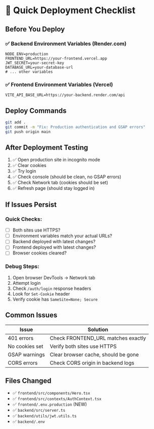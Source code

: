 # 🚀 Quick Deployment Checklist

## Before You Deploy

### ✅ Backend Environment Variables (Render.com)
```env
NODE_ENV=production
FRONTEND_URL=https://your-frontend.vercel.app
JWT_SECRET=your-secret-key
DATABASE_URL=your-database-url
# ... other variables
```

### ✅ Frontend Environment Variables (Vercel)
```env
VITE_API_BASE_URL=https://your-backend.render.com/api
```

## Deploy Commands

```bash
git add .
git commit -m "Fix: Production authentication and GSAP errors"
git push origin main
```

## After Deployment Testing

1. ✅ Open production site in incognito mode
2. ✅ Clear cookies
3. ✅ Try login
4. ✅ Check console (should be clean, no GSAP errors)
5. ✅ Check Network tab (cookies should be set)
6. ✅ Refresh page (should stay logged in)

## If Issues Persist

### Quick Checks:
- [ ] Both sites use HTTPS?
- [ ] Environment variables match your actual URLs?
- [ ] Backend deployed with latest changes?
- [ ] Frontend deployed with latest changes?
- [ ] Browser cookies cleared?

### Debug Steps:
1. Open browser DevTools → Network tab
2. Attempt login
3. Check `/auth/login` response headers
4. Look for `Set-Cookie` header
5. Verify cookie has `SameSite=None; Secure`

## Common Issues

| Issue | Solution |
|-------|----------|
| 401 errors | Check FRONTEND_URL matches exactly |
| No cookies set | Verify both sites use HTTPS |
| GSAP warnings | Clear browser cache, should be gone |
| CORS errors | Check CORS origin in backend logs |

## Files Changed

- ✅ `frontend/src/components/Hero.tsx`
- ✅ `frontend/src/contexts/AuthContext.tsx`
- ✅ `frontend/.env.production` (NEW)
- ✅ `backend/src/server.ts`
- ✅ `backend/utils/jwt.utils.ts`
- ✅ `backend/.env`
